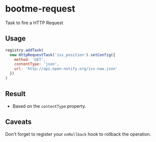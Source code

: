 # bootme-request

Task to fire a HTTP Request

## Usage

```js
registry.addTask(
  new HttpRequestTask('iss_position').setConfig({
    method: 'GET',
    contentType: 'json',
    url: 'http://api.open-notify.org/iss-now.json'
  })
)
```

## Result

- Based on the `contentType` property.

## Caveats

Don't forget to register your `onRollback` hook to rollback the operation.
